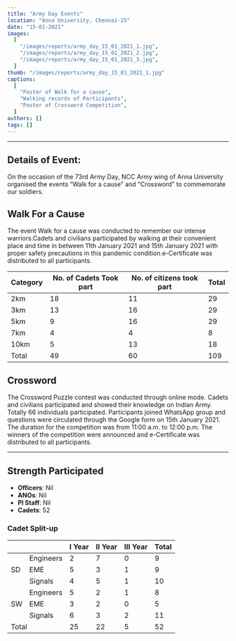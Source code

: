 ```yaml
---
title: "Army Day Events"
location: "Anna University, Chennai-25"
date: "15-01-2021"
images:
  [
    "/images/reports/army_day_15_01_2021_1.jpg",
    "/images/reports/army_day_15_01_2021_2.jpg",
    "/images/reports/army_day_15_01_2021_3.jpg",
  ]
thumb: "/images/reports/army_day_15_01_2021_1.jpg"
captions:
  [
    "Poster of Walk for a cause",
    "Walking records of Participants",
    "Poster of Crossword Competition",
  ]
authors: []
tags: []
---
```


---

## Details of Event:

On the occasion of the 73rd Army Day, NCC Army wing of Anna University organised the
events “Walk for a cause” and “Crossword” to commemorate our soldiers.

## Walk For a Cause

The event Walk for a cause was conducted to remember our intense warriors.Cadets and civilians participated by walking at their convenient place and time in between 11th January 2021 and 15th January 2021 with proper safety precautions in this pandemic condition.e-Certificate was distributed to all participants.

<table>
    <thead>
        <tr>
            <th>Category</th>
            <th>No. of Cadets Took part</th>
            <th>No. of citizens took part</th>
            <th>Total</th>
        </tr>
    </thead>
    <tbody>
        <tr>
            <td>2km</td>
            <td>18</td>
            <td>11</td>
            <td>29</td>
        </tr>
        <tr>
            <td>3km</td>
            <td>13</td>
            <td>16</td>
            <td>29</td>
        </tr>
        <tr>
            <td>5km</td>
            <td>9</td>
            <td>16</td>
            <td>29</td>
        </tr>
        <tr>
            <td>7km</td>
            <td>4</td>
            <td>4</td>
            <td>8</td>
        </tr>
        <tr>
            <td>10km</td>
            <td>5</td>
            <td>13</td>
            <td>18</td>
        </tr>
        <tr>
            <td>Total</td>
            <td>49</td>
            <td>60</td>
            <td>109</td>
        </tr>
        <tr>
        </tr>
    </tbody>
</table>

## Crossword

The Crossword Puzzle contest was conducted through online mode. Cadets and civilians
participated and showed their knowledge on Indian Army. Totally 66 individuals participated.
Participants joined WhatsApp group and questions were circulated through the Google form on 15th
January 2021. The duration for the competition was from 11:00 a.m. to 12:00 p.m. The winners of the
competition were announced and e-Certificate was distributed to all participants.

---

## Strength Participated

- **Officers**: Nil
- **ANOs**: Nil
- **PI Staff**: Nil
- **Cadets**: 52

### Cadet Split-up

<table>
    <thead>
        <tr>
            <th></th>
            <th></th>
            <th>I Year</th>
            <th>II Year</th>
            <th>III Year</th>
            <th>Total</th>
        </tr>
    </thead>
    <tbody>
        <tr>
            <td rowspan="4">SD</td>
        </tr>
        <tr>
            <td>Engineers</td>
            <td>2</td>
            <td>7</td>
            <td>0</td>
            <td>9</td>
        </tr>
        <tr>
            <td>EME</td>
            <td>5</td>
            <td>3</td>
            <td>1</td>
            <td>9</td>
        </tr>
        <tr>
            <td>Signals</td>
            <td>4</td>
            <td>5</td>
            <td>1</td>
            <td>10</td>
        </tr>
        <tr>
            <td rowspan="4">SW</td>
        </tr>
        <tr>
            <td>Engineers</td>
            <td>5</td>
            <td>2</td>
            <td>1</td>
            <td>8</td>
        </tr>
        <tr>
            <td>EME</td>
            <td>3</td>
            <td>2</td>
            <td>0</td>
            <td>5</td>
        </tr>
        <tr>
            <td>Signals</td>
            <td>6</td>
            <td>3</td>
            <td>2</td>
            <td>11</td>
        </tr>
        <tr>
            <td colspan="2">Total</td>
            <td>25</td>
            <td>22</td>
            <td>5</td>
            <td>52</td>
        </tr>
        <tr>
        </tr>
    </tbody>
</table>
